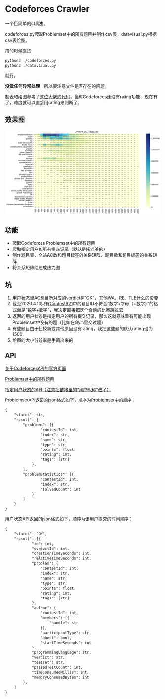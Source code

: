 # Codeforces Crawler

一个巨简单的cf爬虫。

codeforces.py爬取Problemset中的所有题目并制作csv表，datavisual.py根据csv表绘图。

用的时候直接

    python3 ./codeforces.py
    python3 ./datavisual.py

就行。

**没做任何异常处理**，所以要注意文件是否存在的问题。

制表和绘图参考了[这位大佬的代码](https://github.com/Greenwicher/Awsome-Project/tree/master/Codeforces%20Guide)，当时Codeforces还没有rating功能，现在有了，难度就可以直接用rating来判断了。

## 效果图

![效果图](Matrix_AC_Tags.csv.png)

## 功能

- 爬取Codeforces Problemset中的所有题目
- 爬取指定用户的所有提交记录（默认是托老爷的）
- 制作题目表、全站AC数和题目标签的关系矩阵、题目数和题目标签的关系矩阵
- 将关系矩阵绘制成热力图

## 坑

1. 用户状态里AC题目所对应的verdict是"OK"，其他WA、RE、TLE什么的没变
2. 截至2020.4.10只有[Contest921](https://codeforces.com/contest/921)中的题目ID不符合“数字+字母（+数字）”的格式而是“数字+数字”，我决定直接把这个奇葩的比赛跳过去
3. 返回的用户状态是指定用户的所有提交记录，那么这就意味着有可能出现Problemset中没有的题（比如在Gym里交过题）
4. 有些题目由于比较新或其他原因没有rating，我把这些题的默认rating设为1500
5. 绘图的大小分辨率是手调出来的

## API

[关于CodeforcesAPI的官方页面](https://codeforces.com/apiHelp)

[Problemset中的所有题目](https://codeforces.com/api/problemset.problems)

[指定用户状态的API（注意把链接里的“用户昵称”改了）](https://codeforces.com/api/user.status?handle=用户昵称)

ProblemsetAPI返回的json格式如下，顺序为[Problemset](https://codeforces.com/problemset)中的顺序：

    {
        "status": str,
        "result": {
            "problems": [{
                    "contestId": int,
                    "index": str,
                    "name": str,
                    "type": str,
                    "points": float,
                    "rating": int,
                    "tags": [str]
                },
            ],
            "problemStatistics": [{
                    "contestId": int,
                    "index": str,
                    "solvedCount": int
                }
            ]
        }
    }

用户状态API返回的json格式如下，顺序为该用户提交的时间顺序：

    {
        "status": "OK",
        "result": [{
                "id": int,
                "contestId": int,
                "creationTimeSeconds": int,
                "relativeTimeSeconds": int,
                "problem": {
                    "contestId": int,
                    "index": str,
                    "name": str,
                    "type": str,
                    "points": float,
                    "rating": int,
                    "tags": [str]
                },
                "author": {
                    "contestId": int,
                    "members": [{
                        "handle": str
                    }],
                    "participantType": str,
                    "ghost": bool,
                    "startTimeSeconds": int
                },
                "programmingLanguage": str,
                "verdict": str,
                "testset": str,
                "passedTestCount": int,
                "timeConsumedMillis": int,
                "memoryConsumedBytes": int
            },
        ]
    }
